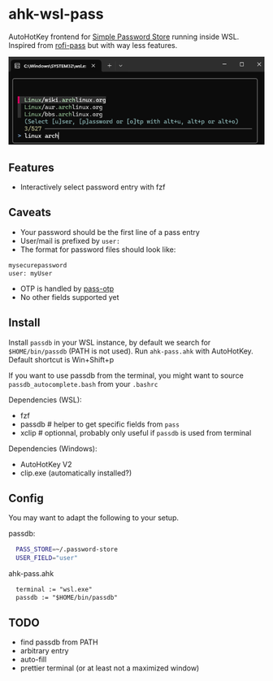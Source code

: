# ahk-wsl-pass

AutoHotKey frontend for [Simple Password Store](https://www.passwordstore.org) running inside WSL.
Inspired from [rofi-pass](https://github.com/carnager/rofi-pass) but with way less features.

![Prompt Example](res/arch-prompt.png)

## Features
 - Interactively select password entry with fzf

## Caveats
 - Your password should be the first line of a pass entry
 - User/mail is prefixed by `user:`
 - The format for password files should look like:
```
mysecurepassword
user: myUser
```
 - OTP is handled by [pass-otp](https://github.com/tadfisher/pass-otp)
 - No other fields supported yet

## Install

Install `passdb` in your WSL instance, by default we search for `$HOME/bin/passdb` (PATH is not
used). Run `ahk-pass.ahk` with AutoHotKey. Default shortcut is Win+Shift+p

If you want to use passdb from the terminal, you might want to source `passdb_autocomplete.bash`
from your `.bashrc`

Dependencies (WSL):
  - fzf
  - passdb # helper to get specific fields from `pass`
  - xclip # optionnal, probably only useful if `passdb` is used from terminal

Dependencies (Windows):
  - AutoHotKey V2
  - clip.exe (automatically installed?)

## Config

You may want to adapt the following to your setup.

passdb:
```bash
  PASS_STORE=~/.password-store
  USER_FIELD="user"
```

ahk-pass.ahk
```ahk
  terminal := "wsl.exe"
  passdb := "$HOME/bin/passdb"
```


## TODO
 - find passdb from PATH
 - arbitrary entry
 - auto-fill
 - prettier terminal (or at least not a maximized window)
